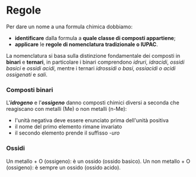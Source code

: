 # Regole
Per dare un nome a una formula chimica dobbiamo:
- **identificare** dalla formula a **quale classe di composti appartiene**;
- **applicare** le **regole di nomenclatura tradizionale o IUPAC**.

La nomenclatura si basa sulla distinzione fondamentale dei composti in **binari** e **ternari**, in particolare i binari comprendono *idruri*, *idracidi*, *ossidi basici* e *ossidi acidi*, mentre i ternari *idrossidi o basi*, *ossiacidi o acidi ossigenati* e *sali*. 

### Composti binari
L'***idrogeno*** e l'***ossigeno*** danno composti chimici diversi a seconda che reagiscano con metalli (Me) o non metalli (n-Me): 

- l'unità negativa deve essere enunciato prima dell'unità positiva
- il nome del primo elemento rimane invariato
- il secondo elemento prende il suffisso *-uro*

### Ossidi
Un metallo + O (ossigeno): è un ossido (ossido basico).
Un non metallo + O (ossigeno): è sempre un ossido (ossido acido).



